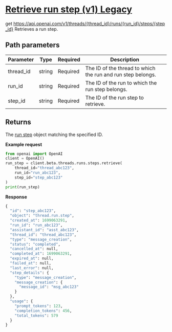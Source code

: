 # [Retrieve run step (v1) Legacy](/docs/api-reference/runs-v1/getRunStep)
get https://api.openai.com/v1/threads/{thread_id}/runs/{run_id}/steps/{step_id} 
Retrieves a run step. 
## Path parameters 
| Parameter | Type   | Required | Description|
| --- | --- | --- | --- |
| thread_id | string | Required | The ID of the thread to which the run and run step belongs.| 
| run_id | string | Required | The ID of the run to which the run step belongs.| 
| step_id | string | Required | The ID of the run step to retrieve.| 
## Returns 
The
                [run step](/docs/api-reference/runs-v1/step-object)
                object matching the specified ID. 

**Example request**
```python
from openai import OpenAI
client = OpenAI()
run_step = client.beta.threads.runs.steps.retrieve(
    thread_id="thread_abc123",
    run_id="run_abc123",
    step_id="step_abc123"
)
print(run_step)
```

**Response**
```python
{
  "id": "step_abc123",
  "object": "thread.run.step",
  "created_at": 1699063291,
  "run_id": "run_abc123",
  "assistant_id": "asst_abc123",
  "thread_id": "thread_abc123",
  "type": "message_creation",
  "status": "completed",
  "cancelled_at": null,
  "completed_at": 1699063291,
  "expired_at": null,
  "failed_at": null,
  "last_error": null,
  "step_details": {
    "type": "message_creation",
    "message_creation": {
      "message_id": "msg_abc123"
    }
  },
  "usage": {
    "prompt_tokens": 123,
    "completion_tokens": 456,
    "total_tokens": 579
  }
}
```
